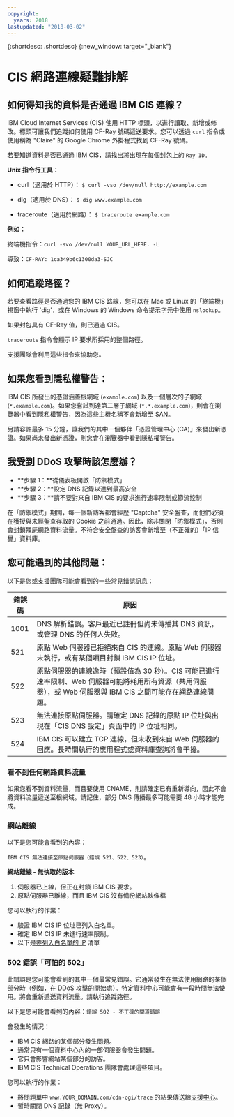 ```yaml
---
copyright:
  years: 2018
lastupdated: "2018-03-02"
---
```


{:shortdesc: .shortdesc}
{:new_window: target="_blank"}

# CIS 網路連線疑難排解

## 如何得知我的資料是否通過 IBM CIS 連線？

IBM Cloud Internet Services (CIS) 使用 HTTP 標頭，以進行讀取、新增或修改。標頭可讓我們追蹤如何使用 CF-Ray 號碼遞送要求。您可以透過 `curl` 指令或使用稱為 "Claire" 的 Google Chrome 外掛程式找到 CF-Ray 號碼。

若要知道資料是否已通過 IBM CIS，請找出將出現在每個封包上的 `Ray ID`。

**Unix 指令行工具：**

 * curl（適用於 HTTP）：
`$ curl -vso /dev/null http://example.com`

 * dig（適用於 DNS）：
`$ dig www.example.com`

 * traceroute（適用於網路）：
`$ traceroute example.com`

**例如：**

終端機指令：`curl -svo /dev/null YOUR_URL_HERE. -L`

導致：`CF-RAY: 1ca349b6c1300da3-SJC`

## 如何追蹤路徑？

若要查看路徑是否通過您的 IBM CIS 路線，您可以在 Mac 或 Linux 的「終端機」視窗中執行 'dig'，或在 Windows 的 Windows 命令提示字元中使用 `nslookup`。

如果封包具有 CF-Ray 值，則已通過 CIS。

`traceroute` 指令會顯示 IP 要求所採用的整個路徑。

支援團隊會利用這些指令來協助您。

## 如果您看到隱私權警告：

IBM CIS 所發出的憑證涵蓋根網域 (`example.com`) 以及一個層次的子網域 (`*.example.com`)。如果您嘗試到達第二層子網域 (`*.*.example.com`)，則會在瀏覽器中看到隱私權警告，因為這些主機名稱不會新增至 SAN。

另請容許最多 15 分鐘，讓我們的其中一個夥伴「憑證管理中心 (CA)」來發出新憑證。如果尚未發出新憑證，則您會在瀏覽器中看到隱私權警告。

## 我受到 DDoS 攻擊時該怎麼辦？

 * **步驟 1：**從儀表板開啟「防禦模式」
 * **步驟 2：**設定 DNS 記錄以達到最高安全
 * **步驟 3：**請不要對來自 IBM CIS 的要求進行速率限制或節流控制
 
在「防禦模式」期間，每一個新訪客都會經歷 "Captcha" 安全盤查，而他們必須在獲授與未經盤查存取的 Cookie 之前通過。因此，除非關閉「防禦模式」，否則會封鎖殭屍網路資料流量。不符合安全盤查的訪客會新增至（不正確的）「IP 信譽」資料庫。

## 您可能遇到的其他問題：

以下是您或支援團隊可能會看到的一些常見錯誤訊息：

| 錯誤碼        | 原因   |
| ------------- | ------------- |
| 1001  | DNS 解析錯誤。客戶最近已註冊但尚未傳播其 DNS 資訊，或管理 DNS 的任何人失敗。|
| 521  | 原點 Web 伺服器已拒絕來自 CIS 的連線。原點 Web 伺服器未執行，或有某個項目封鎖 IBM CIS IP 位址。|
| 522  | 原點伺服器的連線逾時（預設值為 30 秒）。CIS 可能已進行速率限制、Web 伺服器可能將耗用所有資源（共用伺服器），或 Web 伺服器與 IBM CIS 之間可能存在網路連線問題。|
| 523  | 無法連接原點伺服器。請確定 DNS 記錄的原點 IP 位址與出現在「CIS DNS 設定」頁面中的 IP 位址相同。|
| 524  | IBM CIS 可以建立 TCP 連線，但未收到來自 Web 伺服器的回應。長時間執行的應用程式或資料庫查詢將會干擾。|

### 看不到任何網路資料流量

如果您看不到資料流量，而且要使用 CNAME，則請確定已有重新導向，因此不會將資料流量遞送至根網域。請記住，部分 DNS 傳播最多可能需要 48 小時才能完成。

### 網站離線

以下是您可能會看到的內容：

`IBM CIS 無法連接至原點伺服器（錯誤 521、522、523）`。

**網站離線 - 無快取的版本**

1. 伺服器已上線，但正在封鎖 IBM CIS 要求。
2. 原點伺服器已離線，而且 IBM CIS 沒有備份網站映像檔 

您可以執行的作業：

* 驗證 IBM CIS IP 位址已列入白名單。
* 確定 IBM CIS IP 未進行速率限制。
* 以下是[要列入白名單的 IP](whitelisted-ips.html) 清單

### 502 錯誤「可怕的 502」

此錯誤是您可能會看到的其中一個最常見錯誤。它通常發生在無法使用網路的某個部分時（例如，在 DDoS 攻擊的開始處）。特定資料中心可能會有一段時間無法使用。將會重新遞送資料流量。請執行追蹤路徑。 

以下是您可能會看到的內容：`錯誤 502 - 不正確的閘道錯誤`

會發生的情況：

* IBM CIS 網路的某個部分發生問題。
* 通常只有一個資料中心內的一部伺服器會發生問題。
* 它只會影響網站某個部分的訪客。
* IBM CIS Technical Operations 團隊會處理這些項目。

您可以執行的作業：

* 將問題單中 `www.YOUR_DOMAIN.com/cdn-cgi/trace` 的結果傳送給[支援中心](https://console.bluemix.net/docs/support/index.html#contacting-support)。
* 暫時關閉 DNS 記錄（無 Proxy）。

